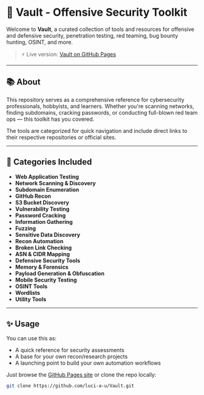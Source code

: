 # 🔐 Vault - Offensive Security Toolkit

Welcome to **Vault**, a curated collection of tools and resources for offensive and defensive security, penetration testing, red teaming, bug bounty hunting, OSINT, and more.

> ⚡ Live version: [Vault on GitHub Pages](https://luci-a-u.github.io/Vault/)

---

## 📚 About

This repository serves as a comprehensive reference for cybersecurity professionals, hobbyists, and learners. Whether you're scanning networks, finding subdomains, cracking passwords, or conducting full-blown red team ops — this toolkit has you covered.

The tools are categorized for quick navigation and include direct links to their respective repositories or official sites.

---

## 📂 Categories Included

- **Web Application Testing**
- **Network Scanning & Discovery**
- **Subdomain Enumeration**
- **GitHub Recon**
- **S3 Bucket Discovery**
- **Vulnerability Testing**
- **Password Cracking**
- **Information Gathering**
- **Fuzzing**
- **Sensitive Data Discovery**
- **Recon Automation**
- **Broken Link Checking**
- **ASN & CIDR Mapping**
- **Defensive Security Tools**
- **Memory & Forensics**
- **Payload Generation & Obfuscation**
- **Mobile Security Testing**
- **OSINT Tools**
- **Wordlists**
- **Utility Tools**

---

## ✨ Usage

You can use this as:
- A quick reference for security assessments
- A base for your own recon/research projects
- A launching point to build your own automation workflows

Just browse the [GitHub Pages site](https://luci-a-u.github.io/Vault/) or clone the repo locally:

```bash
git clone https://github.com/luci-a-u/Vault.git
